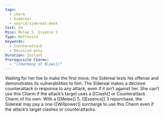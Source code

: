 ```yaml
---
tags:
  - charm
  - Sidereal
  - source/sidereal-book
Cost: 5m
Mins: Melee 5, Essence 1
Type: Reflexive
Keywords:
  - Counterattack
  - Decisive-only
Duration: Instant
Prerequisite Charms:
  - "[[Harmony of Blows]]"
---
```

Waiting for her foe to make the first move, the Sidereal tests his offense and demonstrates its vulnerabilities to him. The Sidereal makes a decisive counterattack in response to any attack, even if it isn’t against her. She can’t use this Charm if the attack’s target uses a [[Clash]] or Counterattack Charm of his own. With a [[Melee]] 5, [[Essence]] 3 repurchase, the Sidereal may pay a one-[[Willpower]] surcharge to use this Charm even if the attack’s target clashes or counterattacks.